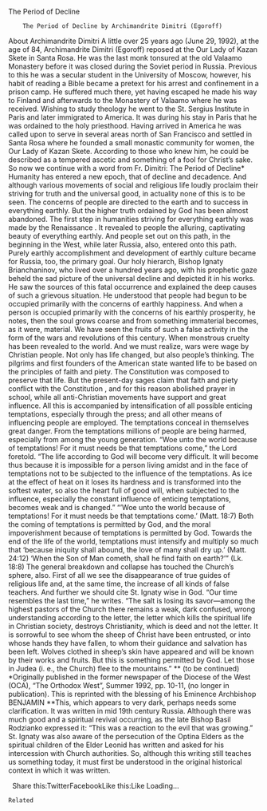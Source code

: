 The Period of Decline

		The Period of Decline by Archimandrite Dimitri (Egoroff)
About Archimandrite Dimitri
A little over 25 years ago (June 29, 1992), at the age of 84, Archimandrite Dimitri (Egoroff) reposed at the Our Lady of Kazan Skete in Santa Rosa. He was the last monk tonsured at the old Valaamo Monastery before it was closed during the Soviet period in Russia. Previous to this he was a secular student in the University of Moscow, however, his habit of reading a Bible became a pretext for his arrest and confinement in a prison camp. He suffered much there, yet having escaped he made his way to Finland and afterwards to the Monastery of Valaamo where he was received. Wishing to study theology he went to the St. Sergius Institute in Paris and later immigrated to America. It was during his stay in Paris that he was ordained to the holy priesthood. Having arrived in America he was called upon to serve in several areas north of San Francisco and settled in Santa Rosa where he founded a small monastic community for women, the Our Lady of Kazan Skete. According to those who knew him, he could be described as a tempered ascetic and something of a fool for Christ’s sake. So now we continue with a word from Fr. Dimitri:
The Period of Decline*
Humanity has entered a new epoch, that of decline and decadence. And although various movements of social and religious life loudly proclaim their striving for truth and the universal good, in actuality none of this is to be seen. The concerns of people are directed to the earth and to success in everything earthly. But the higher truth ordained by God has been almost abandoned.
The first step in humanities striving for everything earthly was made by the Renaissance . It revealed to people the alluring, captivating beauty of everything earthly. And people set out on this path, in the beginning in the West, while later Russia, also, entered onto this path. Purely earthly accomplishment and development of earthly culture became for Russia, too, the primary goal.
Our holy hierarch, Bishop Ignaty Brianchaninov, who lived over a hundred years ago, with his prophetic gaze beheld the sad picture of the universal decline and depicted it in his works. He saw the sources of this fatal occurrence and explained the deep causes of such a grievous situation. He understood that people had begun to be occupied primarily with the concerns of earthly happiness. And when a person is occupied primarily with the concerns of his earthly prosperity, he notes, then the soul grows coarse and from something immaterial becomes, as it were, material.
We have seen the fruits of such a false activity in the form of the wars and revolutions of this century. When monstrous cruelty has been revealed to the world. And we must realize, wars were wage by Christian people. Not only has life changed, but also people’s thinking. The pilgrims and first founders of the American state wanted life to be based on the principles of faith and piety. The Constitution was composed to preserve that life. But the present-day sages claim that faith and piety conflict with the Constitution , and for this reason abolished prayer in school, while all anti-Christian movements have support and great influence.
All this is accompanied by intensification of all possible enticing temptations, especially through the press; and all other means of influencing people are employed. The temptations conceal in themselves great danger. From the temptations millions of people are being harmed, especially from among the young generation.
“Woe unto the world because of temptations! For it must needs be that temptations come,” the Lord foretold. “The life according to God will become very difficult. It will become thus because it is impossible for a person living amidst and in the face of temptations not to be subjected to the influence of the temptations. As ice at the effect of heat on it loses its hardness and is transformed into the softest water, so also the heart full of good will, when subjected to the influence, especially the constant influence of enticing temptations, becomes weak and is changed.” “’Woe unto the world because of temptations! For it must needs be that temptations come.’ (Matt. 18:7) Both the coming of temptations is permitted by God, and the moral impoverishment because of temptations is permitted by God. Towards the end of the life of the world, temptations must intensify and multiply so much that ‘because iniquity shall abound, the love of many shall dry up.’ (Matt. 24:12) ‘When the Son of Man cometh, shall he find faith on earth?’” (Lk. 18:8) The general breakdown and collapse has touched the Church’s sphere, also. First of all we see the disappearance of true guides of religious life and, at the same time, the increase of all kinds of false teachers. And further we should cite St. Ignaty wise in God. “Our time resembles the last time,” he writes. “The salt is losing its savor—among the highest pastors of the Church there remains a weak, dark confused, wrong understanding according to the letter, the letter which kills the spiritual life in Christian society, destroys Christianity, which is deed and not the letter. It is sorrowful to see whom the sheep of Christ have been entrusted, or into whose hands they have fallen, to whom their guidance and salvation has been left. Wolves clothed in sheep’s skin have appeared and will be known by their works and fruits. But this is something permitted by God. Let those in Judea (i. e., the Church) flee to the mountains.” ** (to be continued)
*Originally published in the former newspaper of the Diocese of the West (OCA), “The Orthodox West”, Summer 1992, pp. 10-11, (no longer in publication). This is reprinted with the blessing of his Eminence Archbishop BENJAMIN
**This, which appears to very dark, perhaps needs some clarification. It was written in mid 19th century Russia. Although there was much good and a spiritual revival occurring, as the late Bishop Basil Rodzianko expressed it: “This was a reaction to the evil that was growing.” St. Ignaty was also aware of the persecution of the Optina Elders as the spiritual children of the Elder Leonid has written and asked for his intercession with Church authorities. So, although this writing still teaches us something today, it must first be understood in the original historical context in which it was written.

 
Share this:TwitterFacebookLike this:Like Loading...

	Related
			